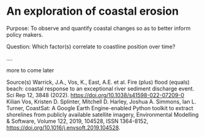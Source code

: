 # An exploration of coastal erosion

Purpose: To observe and quantify coastal changes so as to better inform policy makers. 

Question: Which factor(s) correlate to coastline position over time?  

....

more to come later


Source(s) 
Warrick, J.A., Vos, K., East, A.E. et al. Fire (plus) flood (equals) beach: coastal response to an exceptional river sediment discharge event. Sci Rep 12, 3848 (2022). https://doi.org/10.1038/s41598-022-07209-0
Kilian Vos, Kristen D. Splinter, Mitchell D. Harley, Joshua A. Simmons, Ian L. Turner, CoastSat: A Google Earth Engine-enabled Python toolkit to extract shorelines from publicly available satellite imagery, Environmental Modelling & Software, Volume 122, 2019, 104528, ISSN 1364-8152, https://doi.org/10.1016/j.envsoft.2019.104528.
